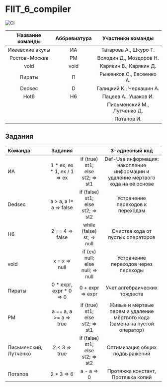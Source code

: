 # FIIT_6_compiler
![CI](https://github.com/Taally/FIIT_6_compiler/workflows/CI/badge.svg)

|Название команды |Аббревиатура|Участники команды|
|:-----------------:|:-------------:|:-----------------:|
|Икеевские акулы|ИА|Татарова А., Шкуро Т.|
|Ростов-Москва|РМ|Володин Д., Моздоров Н.|
|void|void|Карякин В., Карякин Д.|
|Пираты|П|Рыженков С., Евсеенко А.|
|Dedsec|D|Галицкий К., Черкашин А.|
|Hot6|H6|Пацеев А., Ушаков И.|
||| Письменский М., Лутченко Д.|
||| Потапов И. |

## Задания

| Команда  | Задания | |3-адресный код
| :---------- |:-------:|:--:|:-:
| ИА | 1 \* ex, ex \* 1, ex / 1 => ex | if (true) st1; else st2; => st1 |Def-Use информация: накопление информации и удаление мёртвого кода на её основе
| Dedsec | a > a, a != a => false | if (false) st1; else st2; => st2 |Устранение переходов к переходам
| H6 | 2 == 4 => false | while (false) st; => null |Очистка кода от пустых операторов
| void | x = x => null | if (ex) null; else null; => null |Устранение переходов через переходы
| Пираты | 0 \* expr, expr \* 0 => 0 | 0 + expr => expr  |Учет алгебраических тождеств
| РМ | a == a, a >= a => true | if (true) st1; else st2; => st1 |Живые и мёртвые перем и удаление мёртвого кода (замена на пустой оператор)
| Письменский, Лутченко| 2 < 3 => true | if (false) st1; else st2; => st2 |Оптимизация общих подвыражений
| Потапов | 2 * 3 => 6 | a - a => 0 |Протяжка констант, Протяжка копий
 
